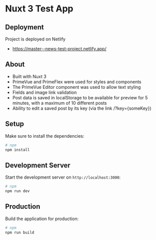 # Nuxt 3 Test App

## Deployment

Project is deployed on Netlify

- https://master--news-test-project.netlify.app/

## About

 - Built with Nuxt 3 
 - PrimeVue and PrimeFlex were used for styles and components
 - The PrimeVue Editor component was used to allow text styling
 - Fields and image link validation
 - Post data is saved in localStorage to be available for preview for 5 minutes, with a maximum of 10 different posts
 - Ability to edit a saved post by its key (via the link /?key={someKey})

## Setup

Make sure to install the dependencies:

```bash
# npm
npm install

```

## Development Server

Start the development server on `http://localhost:3000`:

```bash
# npm
npm run dev

```

## Production

Build the application for production:

```bash
# npm
npm run build

```


